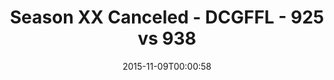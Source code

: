 ---
title: Season XX Canceled - DCGFFL - 925 vs 938
teams_score:
- team: 925
  score:
- team: 938
  score:
mvp: ''
game-ball: ''
sportsperson: ''
season: 11
week:
date: '2015-11-09T00:00:58'
pageid: season-11-playoffs-november-8-2015-925-vs-938
---